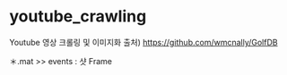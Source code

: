 # youtube_crawling
Youtube 영상 크롤링 및 이미지화
출처) https://github.com/wmcnally/GolfDB
 
＊.mat >> events : 샷 Frame

